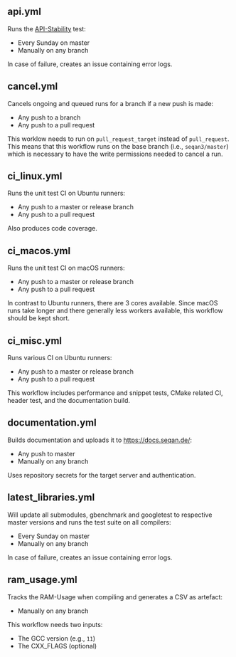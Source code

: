 ## api.yml

Runs the [API-Stability](https://github.com/seqan/seqan3/blob/master/test/api_stability/README.md) test:
  * Every Sunday on master
  * Manually on any branch

In case of failure, creates an issue containing error logs.

## cancel.yml

Cancels ongoing and queued runs for a branch if a new push is made:
  * Any push to a branch
  * Any push to a pull request

This worklow needs to run on `pull_request_target` instead of `pull_request`.
This means that this workflow runs on the base branch (i.e., `seqan3/master`) which is necessary to have the write
permissions needed to cancel a run.

## ci_linux.yml

Runs the unit test CI on Ubuntu runners:
  * Any push to a master or release branch
  * Any push to a pull request

Also produces code coverage.

## ci_macos.yml

Runs the unit test CI on macOS runners:
  * Any push to a master or release branch
  * Any push to a pull request

In contrast to Ubuntu runners, there are 3 cores available.
Since macOS runs take longer and there generally less workers available, this workflow should be kept short.

## ci_misc.yml

Runs various CI on Ubuntu runners:
  * Any push to a master or release branch
  * Any push to a pull request

This workflow includes performance and snippet tests, CMake related CI, header test, and the documentation build.

## documentation.yml

Builds documentation and uploads it to https://docs.seqan.de/:
  * Any push to master
  * Manually on any branch

Uses repository secrets for the target server and authentication.

## latest_libraries.yml

Will update all submodules, gbenchmark and googletest to respective master versions and runs the test suite on all
compilers:
  * Every Sunday on master
  * Manually on any branch

In case of failure, creates an issue containing error logs.

## ram_usage.yml

Tracks the RAM-Usage when compiling and generates a CSV as artefact:
  * Manually on any branch

This workflow needs two inputs:
  * The GCC version (e.g., `11`)
  * The CXX_FLAGS (optional)
